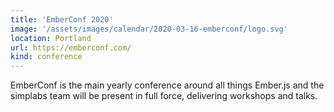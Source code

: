 ```yaml
---
title: 'EmberConf 2020'
image: '/assets/images/calendar/2020-03-16-emberconf/logo.svg'
location: Portland
url: https://emberconf.com/
kind: conference
---
```


EmberConf is the main yearly conference around all things Ember.js and the
simplabs team will be present in full force, delivering workshops and talks.

